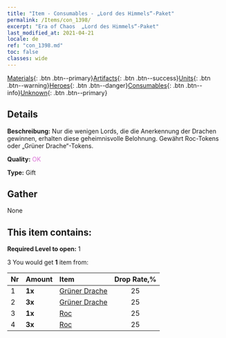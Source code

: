 ```yaml
---
title: "Item - Consumables - „Lord des Himmels“-Paket"
permalink: /Items/con_1398/
excerpt: "Era of Chaos  „Lord des Himmels“-Paket"
last_modified_at: 2021-04-21
locale: de
ref: "con_1398.md"
toc: false
classes: wide
---
```

 [Materials](/de/Items/){: .btn .btn--primary}[Artifacts](/de/Items/Artifacts/){: .btn .btn--success}[Units](/de/Items/Units/){: .btn .btn--warning}[Heroes](/de/Items/Heroes/){: .btn .btn--danger}[Consumables](/de/Items/Consumables/){: .btn .btn--info}[Unknown](/de/Items/Unknown/){: .btn .btn--primary}

## Details
 **Beschreibung:** Nur die wenigen Lords, die die Anerkennung der Drachen gewinnen, erhalten diese geheimnisvolle Belohnung. Gewährt Roc-Tokens oder „Grüner Drache“-Tokens.

 **Quality:** <span style="color: #DA70D6">OK</span>

 **Type:** Gift

## Gather

  None

## This item contains:

 **Required Level to open:** 1

 3 You would get **1** item  from:

  | Nr | Amount |     Item    | Drop Rate,% |
  |:---|:-------|:------------|:---------:|
  | 1 |  **1x** | [Grüner Drache](/de/Items/unt_205/) | 25 | 
  | 2 |  **3x** | [Grüner Drache](/de/Items/unt_205/) | 25 | 
  | 3 |  **1x** | [Roc](/de/Items/unt_221/) | 25 | 
  | 4 |  **3x** | [Roc](/de/Items/unt_221/) | 25 | 
